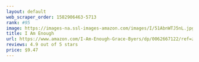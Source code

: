 ```yaml
---
layout: default 
﻿web_scraper_order: 1582906463-5713
rank: #95
image: https://images-na.ssl-images-amazon.com/images/I/51AbnWTJ5nL.jpg
title: I Am Enough
url: https://www.amazon.com/I-Am-Enough-Grace-Byers/dp/0062667122/ref=zg_mw_books_95?_encoding=UTF8&psc=1&refRID=F7CXJB6QSX8DPP0KMBZS
reviews: 4.9 out of 5 stars
price: $9.47 
---
```

